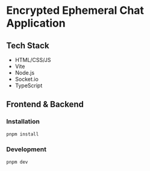 # Encrypted Ephemeral Chat Application

## Tech Stack

- HTML/CSS/JS
- Vite
- Node.js
- Socket.io
- TypeScript

## Frontend & Backend

### Installation

```bash
pnpm install
```

### Development

```bash
pnpm dev
```
